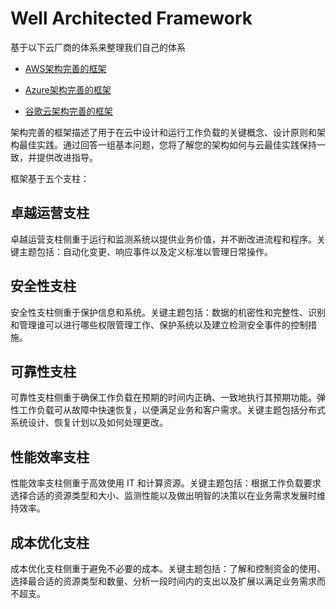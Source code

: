 # Well Architected Framework

基于以下云厂商的体系来整理我们自己的体系

* [AWS架构完善的框架](https://amazonaws-china.com/cn/architecture/well-architected/)

* [Azure架构完善的框架](https://docs.microsoft.com/zh-cn/azure/architecture/framework/)

* [谷歌云架构完善的框架](https://cloud.google.com/architecture/framework)

架构完善的框架描述了用于在云中设计和运行工作负载的关键概念、设计原则和架构最佳实践。通过回答一组基本问题，您将了解您的架构如何与云最佳实践保持一致，并提供改进指导。

框架基于五个支柱：

## 卓越运营支柱
卓越运营支柱侧重于运行和监测系统以提供业务价值，并不断改进流程和程序。关键主题包括：自动化变更、响应事件以及定义标准以管理日常操作。

## 安全性支柱
安全性支柱侧重于保护信息和系统。关键主题包括：数据的机密性和完整性、识别和管理谁可以进行哪些权限管理工作、保护系统以及建立检测安全事件的控制措施。

## 可靠性支柱
可靠性支柱侧重于确保工作负载在预期的时间内正确、一致地执行其预期功能。弹性工作负载可从故障中快速恢复，以便满足业务和客户需求。关键主题包括分布式系统设计、恢复计划以及如何处理更改。

## 性能效率支柱
性能效率支柱侧重于高效使用 IT 和计算资源。关键主题包括：根据工作负载要求选择合适的资源类型和大小、监测性能以及做出明智的决策以在业务需求发展时维持效率。

## 成本优化支柱
成本优化支柱侧重于避免不必要的成本。关键主题包括：了解和控制资金的使用、选择最合适的资源类型和数量、分析一段时间内的支出以及扩展以满足业务需求而不超支。
